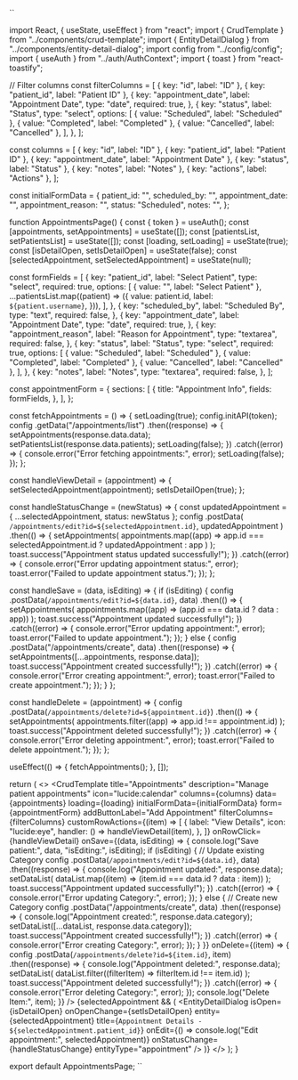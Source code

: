 ``

import React, { useState, useEffect } from "react";
import { CrudTemplate } from "../components/crud-template";
import { EntityDetailDialog } from "../components/entity-detail-dialog";
import config from "../config/config";
import { useAuth } from "../auth/AuthContext";
import { toast } from "react-toastify";

// Filter columns
const filterColumns = [
  { key: "id", label: "ID" },
  { key: "patient_id", label: "Patient ID" },
  {
    key: "appointment_date",
    label: "Appointment Date",
    type: "date",
    required: true,
  },
  {
    key: "status",
    label: "Status",
    type: "select",
    options: [
      { value: "Scheduled", label: "Scheduled" },
      { value: "Completed", label: "Completed" },
      { value: "Cancelled", label: "Cancelled" },
    ],
  },
];

const columns = [
  { key: "id", label: "ID" },
  { key: "patient_id", label: "Patient ID" },
  { key: "appointment_date", label: "Appointment Date" },
  { key: "status", label: "Status" },
  { key: "notes", label: "Notes" },
  { key: "actions", label: "Actions" },
];

const initialFormData = {
  patient_id: "",
  scheduled_by: "",
  appointment_date: "",
  appointment_reason: "",
  status: "Scheduled",
  notes: "",
};

function AppointmentsPage() {
  const { token } = useAuth();
  const [appointments, setAppointments] = useState([]);
  const [patientsList, setPatientsList] = useState([]);
  const [loading, setLoading] = useState(true);
  const [isDetailOpen, setIsDetailOpen] = useState(false);
  const [selectedAppointment, setSelectedAppointment] = useState(null);

  const formFields = [
    {
      key: "patient_id",
      label: "Select Patient",
      type: "select",
      required: true,
      options: [
        { value: "", label: "Select Patient" },
        ...patientsList.map((patient) => ({
          value: patient.id,
          label: `${patient.username}`,
        })),
      ],
    },
    {
      key: "scheduled_by",
      label: "Scheduled By",
      type: "text",
      required: false,
    },
    {
      key: "appointment_date",
      label: "Appointment Date",
      type: "date",
      required: true,
    },
    {
      key: "appointment_reason",
      label: "Reason for Appointment",
      type: "textarea",
      required: false,
    },
    {
      key: "status",
      label: "Status",
      type: "select",
      required: true,
      options: [
        { value: "Scheduled", label: "Scheduled" },
        { value: "Completed", label: "Completed" },
        { value: "Cancelled", label: "Cancelled" },
      ],
    },
    {
      key: "notes",
      label: "Notes",
      type: "textarea",
      required: false,
    },
  ];

  const appointmentForm = {
    sections: [
      {
        title: "Appointment Info",
        fields: formFields,
      },
    ],
  };

  const fetchAppointments = () => {
    setLoading(true);
    config.initAPI(token);
    config
      .getData("/appointments/list")
      .then((response) => {
        setAppointments(response.data.data);
        setPatientsList(response.data.patients);
        setLoading(false);
      })
      .catch((error) => {
        console.error("Error fetching appointments:", error);
        setLoading(false);
      });
  };

  const handleViewDetail = (appointment) => {
    setSelectedAppointment(appointment);
    setIsDetailOpen(true);
  };

  const handleStatusChange = (newStatus) => {
    const updatedAppointment = { ...selectedAppointment, status: newStatus };
    config
      .postData(
        `/appointments/edit?id=${selectedAppointment.id}`,
        updatedAppointment
      )
      .then(() => {
        setAppointments(
          appointments.map((app) =>
            app.id === selectedAppointment.id ? updatedAppointment : app
          )
        );
        toast.success("Appointment status updated successfully!");
      })
      .catch((error) => {
        console.error("Error updating appointment status:", error);
        toast.error("Failed to update appointment status.");
      });
  };

  const handleSave = (data, isEditing) => {
    if (isEditing) {
      config
        .postData(`/appointments/edit?id=${data.id}`, data)
        .then(() => {
          setAppointments(
            appointments.map((app) => (app.id === data.id ? data : app))
          );
          toast.success("Appointment updated successfully!");
        })
        .catch((error) => {
          console.error("Error updating appointment:", error);
          toast.error("Failed to update appointment.");
        });
    } else {
      config
        .postData("/appointments/create", data)
        .then((response) => {
          setAppointments([...appointments, response.data]);
          toast.success("Appointment created successfully!");
        })
        .catch((error) => {
          console.error("Error creating appointment:", error);
          toast.error("Failed to create appointment.");
        });
    }
  };

  const handleDelete = (appointment) => {
    config
      .postData(`/appointments/delete?id=${appointment.id}`)
      .then(() => {
        setAppointments(
          appointments.filter((app) => app.id !== appointment.id)
        );
        toast.success("Appointment deleted successfully!");
      })
      .catch((error) => {
        console.error("Error deleting appointment:", error);
        toast.error("Failed to delete appointment.");
      });
  };

  useEffect(() => {
    fetchAppointments();
  }, []);

  return (
    <>
      <CrudTemplate
        title="Appointments"
        description="Manage patient appointments"
        icon="lucide:calendar"
        columns={columns}
        data={appointments}
        loading={loading}
        initialFormData={initialFormData}
        form={appointmentForm}
        addButtonLabel="Add Appointment"
        filterColumns={filterColumns}
        customRowActions={(item) => [
          {
            label: "View Details",
            icon: "lucide:eye",
            handler: () => handleViewDetail(item),
          },
        ]}
        onRowClick={handleViewDetail}
        onSave={(data, isEditing) => {
          console.log("Save patient:", data, "isEditing:", isEditing);
          if (isEditing) {
            // Update existing Category
            config
              .postData(`/appointments/edit?id=${data.id}`, data)
              .then((response) => {
                console.log("Appointment updated:", response.data);
                setDataList(
                  dataList.map((item) => (item.id === data.id ? data : item))
                );
                toast.success("Appointment updated successfully!");
              })
              .catch((error) => {
                console.error("Error updating Category:", error);
              });
          } else {
            // Create new Category
            config
              .postData("/appointments/create", data)
              .then((response) => {
                console.log("Appointment created:", response.data.category);
                setDataList([...dataList, response.data.category]);
                toast.success("Appointment created successfully!");
              })
              .catch((error) => {
                console.error("Error creating Category:", error);
              });
          }
        }}
        onDelete={(item) => {
          config
            .postData(`/appointments/delete?id=${item.id}`, item)
            .then((response) => {
              console.log("Appointment deleted:", response.data);
              setDataList(
                dataList.filter((filterItem) => filterItem.id !== item.id)
              );
              toast.success("Appointment deleted successfully!");
            })
            .catch((error) => {
              console.error("Error deleting Category:", error);
            });
          console.log("Delete Item:", item);
        }}
      />
      {selectedAppointment && (
        <EntityDetailDialog
          isOpen={isDetailOpen}
          onOpenChange={setIsDetailOpen}
          entity={selectedAppointment}
          title={`Appointment Details - ${selectedAppointment.patient_id}`}
          onEdit={() => console.log("Edit appointment:", selectedAppointment)}
          onStatusChange={handleStatusChange}
          entityType="appointment"
        />
      )}
    </>
  );
}

export default AppointmentsPage;
``